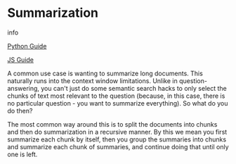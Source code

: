 Summarization
=============

info

[Python Guide](https://python.langchain.com/en/latest/use_cases/summarization.html)

[JS Guide](https://js.langchain.com/docs/use_cases/summarization/)

A common use case is wanting to summarize long documents. This naturally runs into the context window limitations. Unlike in question-answering, you can't just do some semantic search hacks to only select the chunks of text most relevant to the question (because, in this case, there is no particular question - you want to summarize everything). So what do you do then?

The most common way around this is to split the documents into chunks and then do summarization in a recursive manner. By this we mean you first summarize each chunk by itself, then you group the summaries into chunks and summarize each chunk of summaries, and continue doing that until only one is left.